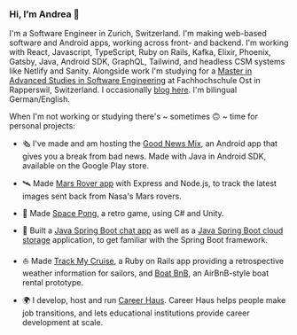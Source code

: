 ### Hi, I’m Andrea 👋

I'm a Software Engineer in Zurich, Switzerland. I'm making web-based software and Android apps, working across front- and backend. I'm working with React, Javascript, TypeScript, Ruby on Rails, Kafka, Elixir, Phoenix, Gatsby, Java, Android SDK, GraphQL, Tailwind, and headless CSM systems like Netlify and Sanity. Alongside work I'm studying for a [Master in Advanced Studies in Software Engineering](https://www.ost.ch/de/weiterbildung/weiterbildungsangebot/informatik/mas-software-engineering) at Fachhochschule Ost in Rapperswil, Switzerland. I occasionally [blog here](https://medium.com/@_andrea). I'm bilingual German/English.

When I'm not working or studying there's ~ sometimes 🙃 ~ time for personal projects: 

* 🗞 I've made and am hosting the [Good News Mix](https://play.google.com/store/apps/details?id=com.rollmopsgames.guardianapp2020), an Android app that gives you a break from bad news. Made with Java in Android SDK, available on the Google Play store.

* 🛰 Made [Mars Rover app](https://github.com/pinefoambath/mars-rover-express-app) with Express and Node.js, to track the latest images sent back from Nasa's Mars rovers.

* 🚀 Made [Space Pong](https://rollmopsgames.itch.io/spacepong), a retro game, using C# and Unity.

* 🍃 Built a [Java Spring Boot chat app](https://github.com/pinefoambath/demo) as well as a [Java Spring Boot cloud storage](https://github.com/pinefoambath/cloudstorage) application, to get familiar with the Spring Boot framework. 

* ⛵ Made [Track My Cruise](https://github.com/pinefoambath/trackmycruise), a Ruby on Rails app providing a retrospective weather information for sailors, and [Boat BnB](https://airbnb-pinefoambath.herokuapp.com), an AirBnB-style boat rental prototype.

* 🌍 I develop, host and run [Career Haus](http://www.career.haus). Career Haus helps people make job transitions, and lets educational institutions provide career development at scale.
